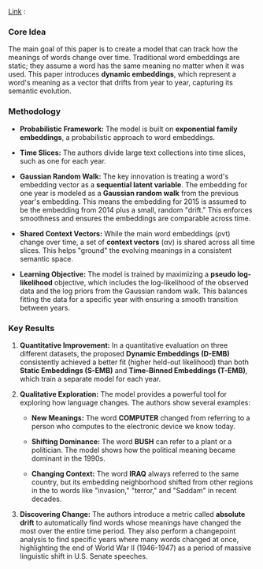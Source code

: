 [Link](https://www.cs.columbia.edu/~blei/papers/RudolphBlei2018.pdf) : 

### Core Idea

The main goal of this paper is to create a model that can track how the meanings of words change over time. Traditional word embeddings are static; they assume a word has the same meaning no matter when it was used. This paper introduces
**dynamic embeddings**, which represent a word's meaning as a vector that drifts from year to year, capturing its semantic evolution. 

### Methodology

- **Probabilistic Framework:** The model is built on **exponential family embeddings**, a probabilistic approach to word embeddings. 
    
- **Time Slices:** The authors divide large text collections into time slices, such as one for each year. 
    
- **Gaussian Random Walk:** The key innovation is treating a word's embedding vector as a **sequential latent variable**. The embedding for one year is modeled as a **Gaussian random walk** from the previous year's embedding. This means the embedding for 2015 is assumed to be the embedding from 2014 plus a small, random "drift." This enforces smoothness and ensures the embeddings are comparable across time. 
    
- **Shared Context Vectors:** While the main word embeddings (ρvt​) change over time, a set of **context vectors** (αv​) is shared across all time slices. This helps "ground" the evolving meanings in a consistent semantic space. 
    
- **Learning Objective:** The model is trained by maximizing a **pseudo log-likelihood** objective, which includes the log-likelihood of the observed data and the log priors from the Gaussian random walk. This balances fitting the data for a specific year with ensuring a smooth transition between years. 
    

### Key Results

1. **Quantitative Improvement:** In a quantitative evaluation on three different datasets, the proposed **Dynamic Embeddings (D-EMB)** consistently achieved a better fit (higher held-out likelihood) than both **Static Embeddings (S-EMB)** and **Time-Binned Embeddings (T-EMB)**, which train a separate model for each year. 
    
2. **Qualitative Exploration:** The model provides a powerful tool for exploring how language changes. The authors show several examples:
    
    - **New Meanings:** The word **COMPUTER** changed from referring to a person who computes to the electronic device we know today. 
        
    - **Shifting Dominance:** The word **BUSH** can refer to a plant or a politician. The model shows how the political meaning became dominant in the 1990s. 
        
    - **Changing Context:** The word **IRAQ** always referred to the same country, but its embedding neighborhood shifted from other regions in the  to words like "invasion," "terror," and "Saddam" in recent decades. 
        
3. **Discovering Change:** The authors introduce a metric called **absolute drift** to automatically find words whose meanings have changed the most over the entire time period. They also perform a changepoint analysis to find specific years where many words changed at once, highlighting the end of World War II (1946-1947) as a period of massive linguistic shift in U.S. Senate speeches. 
